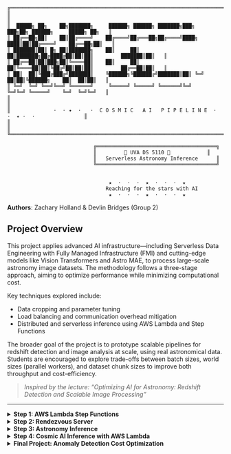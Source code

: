 
```
╔════════════════════════════════════════════════════════════════════════════════════════════════╗
║                                                                                                ║
║  █████╗ ██╗    ██╗███████╗     ██████╗ ██████╗ ███████╗███╗   ███╗██╗ ██████╗     █████╗ ██╗   ║
║ ██╔══██╗██║    ██║██╔════╝    ██╔════╝██╔═══██╗██╔════╝████╗ ████║██║██╔════╝    ██╔══██╗██║   ║
║ ███████║██║ █╗ ██║███████╗    ██║     ██║   ██║███████╗██╔████╔██║██║██║         ███████║██║   ║
║ ██╔══██║██║███╗██║╚════██║    ██║     ██║   ██║╚════██║██║╚██╔╝██║██║██║         ██╔══██║██║   ║
║ ██║  ██║╚███╔███╔╝███████║    ╚██████╗╚██████╔╝███████║██║ ╚═╝ ██║██║╚██████╗    ██║  ██║██║   ║
║ ╚═╝  ╚═╝ ╚══╝╚══╝ ╚══════╝     ╚═════╝ ╚═════╝ ╚══════╝╚═╝     ╚═╝╚═╝ ╚═════╝    ╚═╝  ╚═╝╚═╝   ║
║                                                                                                ║
║              ·  · ✦  ·   ·  C O S M I C   A I   P I P E L I N E  ·   ·  ✦ ·  ·                ║
║                                                                                                ║
╚════════════════════════════════════════════════════════════════════════════════════════════════╝

                            ╔═══════════════════════════════════════╗
                            ║         🌌 UVA DS 5110 🌌            ║
                            ║   Serverless Astronomy Inference      ║
                            ╚═══════════════════════════════════════╝


                                 ★  ·  ·  ·  ★  ·  ·  ·  ★
                                Reaching for the stars with AI
                                 ★  ·  ·  ·  ★  ·  ·  ·  ★
```



**Authors**:
Zachary Holland & Devlin Bridges (Group 2)


## Project Overview

This project applies advanced AI infrastructure—including Serverless Data Engineering with Fully Managed Infrastructure (FMI) and cutting-edge models like Vision Transformers and Astro MAE, to process large-scale astronomy image datasets. The methodology follows a three-stage approach, aiming to optimize performance while minimizing computational cost.

Key techniques explored include:
- Data cropping and parameter tuning
- Load balancing and communication overhead mitigation
- Distributed and serverless inference using AWS Lambda and Step Functions

The broader goal of the project is to prototype scalable pipelines for redshift detection and image analysis at scale, using real astronomical data. Students are encouraged to explore trade-offs between batch sizes, world sizes (parallel workers), and dataset chunk sizes to improve both throughput and cost-efficiency.

> _Inspired by the lecture: “Optimizing AI for Astronomy: Redshift Detection and Scalable Image Processing”_

---




<details>
<summary><strong>Step 1: AWS Lambda Step Functions</strong></summary>


## Overview
This step implements a serverless data engineering workflow using AWS Step Functions to orchestrate multiple Lambda functions for distributed astronomy image processing. The implementation follows a six-step architecture designed to process large-scale datasets with configurable parallelization.

## Authors
**Zachary Holland** & **Devlin Bridges** (Group 2)

## Architecture Components

### 1. **Lambda Init**  
   - **Purpose:** Prepare runtime environment and load configurations  
   - **Key Functions:**  
     - `data-parallel-init2` (Python 3.13, 128 MB, 60 s timeout)  
     - `data-parallel-init-fmi` (Python 3.13, 128 MB, 63 s timeout)  
     - `init` (Python 3.13, 128 MB, 3 s timeout)  
     - `fmi_init` (Python 3.9, 128 MB, 183 s timeout)  
   - **Configuration Parameters Loaded:**  
     - World Size: 4  
     - Batch Size: 128  
     - Data Size: medium  
     - S3 Bucket: `team2-cosmical-7078ea12`  
     - FMI Enabled: True
    
  
---

### 2. **Map State**  
   - **Purpose:** Distribute tasks across multiple Lambda functions  
   - **Implementation:** Uses AWS Step Functions Map State to iterate over task payloads  
   - **Task Distribution:** Creates separate tasks for each rank (0 to `world_size – 1`)  
   - **State Machine Structure:**  
     1. **Lambda Invoke**: Task  
     2. **Distributed**: Map (with configurable `MaxConcurrency`)  
     3. **Summarize**: Task  
---

### 3. Extract and Invoke

**Purpose**: Handle data allocation and inference execution

**Inference Functions**:

* `inference` (Python 3.13, 128MB, 60s timeout)
* `data-parallel-init-inf` (Python 3.13, 128MB, 3s timeout)

**Each Lambda Receives**:

* Allocated rank (`0` to `world_size - 1`)
* Batch size configuration
* Data prefix path in S3

---

### 4. Lambda Invoke FMI

**Purpose**: Provide distributed task synchronization

**FMI Configuration**:

* **FMI Enabled**: `True`
* **Rendezvous Endpoint**: `rendezvous.uva-ds5110.com:10000`
* **World Size**: 2–4 (distributed tasks)

**Key Function**: `data-parallel-init-fmi` (Python 3.13, 128MB, 63s timeout)

---

### 5. End State

**Purpose**: Process and store final results

**Result Processing Functions**:

* `summarize` (Python 3.13, 128MB, 60s timeout)
* `resultSummary` (Python 3.12, 128MB, 150s timeout)

**Output**: Combined results uploaded to S3:

```
results/combined_data.json
```

---

### 6. Performance Measurement

**Test Configurations**: 20 different combinations varying:

* World Size: `1, 2, 3, 4`
* Batch Size: `8, 16, 32, 64, 128`

**Metrics Collected**:

* Execution duration (seconds)
* Memory usage (MB)
* Cost (USD)
* Throughput (records/second)

#### Performance Results Summary

**Average Performance by World Size**:

| World Size | Avg Time (s) | Throughput (records/sec) |
| ---------- | ------------ | ------------------------ |
| 1          | 5.30         | 9.67                     |
| 2          | 5.11         | 19.44                    |
| 3          | 6.54         | 24.02                    |
| 4          | 7.55         | 28.07                    |

**Best Performance Configuration**:

* **World Size**: 4
* **Batch Size**: 128
* **Throughput**: 71.42 records/second

**Key Findings**:

* \~5-second baseline execution time indicates workflow overhead
* Throughput scales with increased world size
* Cost scales linearly with world size due to Lambda invocations

---

## IAM Configuration

* **Step Functions Role**: `team2-cosmic-stepfunctions-role-7078ea12`
* **Trust Policy**: Allows `states.amazonaws.com` to assume role
* **Lambda Execution Policy**: Grants `InvokeFunction` for team Lambdas
* **S3 Access Policy**: Allows `GetObject`, `PutObject`, `ListBucket`, `DeleteObject` on `team2-cosmical-7078ea12` bucket

---

## Implementation Details

* **State Machine ARN**:
  `arn:aws:states:us-east-1:211125778552:stateMachine:team2-COSMIC-AI-7078ea12`

* **Sample JSON Payload**:

```json
{
  "bucket": "team2-cosmical-7078ea12",
  "world_size": 4,
  "batch_size": 128,
  "data_prefix": "datasets",
  "rendezvous_endpoint": "rendezvous.uva-ds5110.com:10000",
  "fmi_enabled": true,
  "data_map": {
    "0": null,
    "1": null,
    "2": null,
    "3": null
  }
}
```

---

## Challenges Encountered

* **Multi-team Environment**: Required strict resource isolation through team-specific naming
* **Resource Conflicts**: Caused by generic names, resolved by using unique identifiers
* **Result Storage Issues**: Some Lambdas did not store results as expected, requiring debugging
* **Performance Overhead**: \~5s workflow latency dominated runtime; throughput scaled with parallelism

---

## Key Achievements

* Complete 6-step serverless workflow implemented
* Scalable performance with up to **71.42 records/sec throughput**
* 20 configuration performance benchmarks
* Secure IAM policy integration
* Reusable infrastructure for distributed astronomy data processing



</details>



<details>
<summary><strong>Step 2: Rendezvous Server</strong></summary>

## Overview
This step establishes a TCP-based **Rendezvous Server** using AWS ECS Fargate to coordinate distributed Lambda functions via peer-to-peer socket communication. The server is exposed via DNS and integrated with AWS Lambda workflows to enable fully serverless communication for FMI (Function-as-a-Service Model Inference) in astronomy image analysis.

## Authors
**Zachary Holland** & **Devlin Bridges** (Group 2)

---

## Architecture Components

### 1. **ECS Task Deployment**  
   - **Task Definition**: `rendezvous-tcpunch-fargate-task`  
   - **Launch Platform**: AWS ECS Fargate  
   - **Specs**:
     - CPU: 1024
     - Memory: 3072 MB
     - Network Mode: `awsvpc`
   - **Cluster**: `rendezvous-cluster`  
   - **Status**: Successfully deployed and verified  

---

### 2. **Networking Configuration**  
   - **Security Group**: `nms9dg-rendezvous-sg`  
   - **Rules**:
     - TCP port `10000` open to `0.0.0.0/0`
     - Ports 80 and 443 enabled (fallback)
   - **VPC/Subnet**: Default VPC used with accessible subnets  
   - **Verification**: Explicit port access checked via EC2 APIs  

---

### 3. **Public Endpoint Provisioning**  
   - **Public IP**: `54.146.211.10`  
   - **DNS Record**: `rendezvous.uva-ds5110.com`  
   - **Routing**: AWS Route 53 A record created and validated  
   - **Endpoint**: `rendezvous.uva-ds5110.com:10000`

---

### 4. **Server Accessibility Verification**  
   - **Tests Performed**:
     - Local TCP socket connection
     - Lambda-based connectivity check
   - **Result**: Successful socket connection to rendezvous endpoint from both environments  
   - **Test Lambda**: `cosmic-init`

---

### 5. **Lambda Inter-Communication**

**Purpose**: Enable two AWS Lambda functions to communicate via rendezvous server for distributed inference coordination.

**Test Functions**:

- `cosmic-init` (initiator)
- `cosmic-executor` (responder)

**Outcome**:

- Inter-Lambda communication succeeded
- FMI coordination verified

---

### 6. **Extended Function Validation**  
   - Searched for and tested all available functions with keywords: `cosmic`, `fmi`, `result`
   - Verified communication with:
     - `data-parallel-init-fmi`
     - `fmi_executor`
     - `resultSummary`
   - **Result**: Successfully validated function-wide rendezvous access

---

## FMI Integration Preparation

### 7. **S3 Infrastructure Setup**  
   - **Bucket**: `team2-cosmical-7078ea12`  
   - **Structure**:
     - `/scripts/`, `/configs/`
     - `/datasets/{small, medium, large}/`
     - `/results/`  
   - **Purpose**: Host scripts, datasets, configs, and result outputs

---

### 8. **Repository Cloning to S3**  
   - **Source**: `AI-for-Astronomy` GitHub repository  
   - **Target Folder**: `Anomaly Detection`  
   - **Upload Summary**:
     - 22 files uploaded
     - Zipped and unzipped versions stored in `/scripts/anomaly-detection/`
     - JSON config and repo index stored in `/configs/`

---

### 9. **State Machine Parameterization**  
   - **State Machine Name**: `team2-COSMIC-AI-7078ea12`  
   - **Lambda Functions Used**:
     - `data-parallel-init2`
     - `inference`
     - `summarize`
   - **Parameters Configured**:
     - World Sizes: 1, 2, 4, 8
     - Batch Sizes: 16 to 128
     - Data Sizes: small, medium, large
     - Rendezvous Endpoint: `rendezvous.uva-ds5110.com:10000`
   - **Role Used**: `team2-cosmic-stepfunctions-role-7078ea12`

---

### 10. **Test Executions Launched**

**Test Matrix**:
10 scenarios launched varying:

- **World Sizes**: 1, 2, 4, 8  
- **Batch Sizes**: 16, 32, 64, 128  
- **Data Sizes**: small, medium, large  

**Status**: All executions launched via Step Functions, FMI-enabled

---

## IAM Configuration

- **Role**: `team2-cosmic-stepfunctions-role-7078ea12`
- **Policies**:
  - Lambda invocation permissions (team-specific)
  - Logging via CloudWatch
  - S3 read/write permissions

---

## Implementation Details

- **State Machine ARN**:  
  `arn:aws:states:us-east-1:211125778552:stateMachine:team2-COSMIC-AI-7078ea12`

- **Sample Payload**:

```json
{
  "world_size": 4,
  "batch_size": 128,
  "data_size": "medium",
  "S3_object_name": "batch_4.json",
  "bucket": "team2-cosmical-7078ea12",
  "rendezvous_endpoint": "rendezvous.uva-ds5110.com:10000",
  "unique_id": "7078ea12",
  "result_path": "results/world_4"
}
```

---

## Challenges Encountered

- **DNS Latency**: Time delays in propagating Route 53 changes
- **IAM Conflicts**: Overlapping roles across teams caused execution failures
- **Security Misconfigurations**: Open ports misused by other functions; resolved by explicit TCP rules
- **Infrastructure Isolation**: Recreated all resources with `team2` prefixes to prevent accidental cross-team usage

---

## Key Achievements

- Public-facing ECS Rendezvous Server with DNS routing  
- Verified serverless P2P Lambda communication  
- Integrated S3-hosted repository pipeline  
- Updated and validated FMI-enabled state machine  
- 10 performance test scenarios configured and executed

</details>



<details>
<summary><strong>Step 3: Astronomy Inference</strong></summary>

## Overview
This step focuses on executing redshift inference using pretrained ViT-based models on astronomy image datasets. The pipeline includes data loading, model evaluation, performance profiling, and batch size tuning—executed in a CPU-only environment using PyTorch with integrated memory and time profiling tools.

## Authors
**Zachary Holland** & **Devlin Bridges** (Group 2)

---

## Inference Pipeline Components

### 1. **Repository Setup**  
   - **Cloning Source**:  
     ```bash
     git clone https://github.com/UVA-MLSys/AI-for-Astronomy.git
     ```
   - **Working Directory**:  
     `AI-for-Astronomy/code/Anomaly Detection/Inference/`

   - **Environment Adjustments**:
     - Local paths modified in `inference.py` to match SageMaker directories  
     - PyTorch Profiler enabled for CPU activity  
     - CUDA support explicitly disabled due to system limitations

---

### 2. **Inference Logic**

**Key Functions**:
- `load_data()`: Loads the input `.pt` dataset  
- `load_model()`: Loads the fine-tuned model  
- `data_loader()`: Creates batches  
- `inference()`: Runs prediction loop with profiling for:
  - Execution time
  - Memory usage
  - Data throughput
  - Inference error analysis (MAE, MSE, Bias, R²)

**Execution Command**:
```bash
python inference.py --batch_size 32 --device cpu
```

---

### 3. Inference Results (Baseline)

**Device**: CPU  
**Batch Size**: 32  
**Runtime Metrics**:
- Total Execution Time: 131.84s  
- Average Time per Batch: 168.81 ms  
- Throughput: 31,118,882 bits/sec

**Prediction Metrics**:
- MAE: 0.0134  
- MSE: 0.00038  
- Bias: 0.00292  
- R² Score: 0.968  

---

### 4. Batch Size Benchmarking

**Tested Configurations**:  
Batch sizes: `1, 2, 8, 16, 32, 64`

**Summary Table**:

| Batch Size | Exec Time (s) | Throughput (bps) | Avg Time/Batch (ms) | R² Score | MAE     |
|------------|----------------|------------------|----------------------|----------|---------|
| 1          | 85.72          | 2.40M            | 68.41                | 0.9747   | 0.01252 |
| 2          | 49.73          | 4.14M            | 79.31                | 0.9747   | 0.01252 |
| 8          | 18.27          | 11.26M           | 116.40               | 0.9747   | 0.01252 |
| 16         | 11.67          | 17.63M           | 147.67               | 0.9747   | 0.01252 |
| 32         | 131.84         | 31.12M           | 168.81               | 0.9684   | 0.01337 |
| 64         | 6.73           | 30.56M           | 336.52               | 0.9747   | 0.01252 |

**Key Findings**:
- Fastest Execution: **Batch 64** (6.73s)  
- Best Accuracy: **Batch 1** (R² = 0.9747)  
- Most Efficient per Batch: **Batch 1** (68.41 ms)  
- Highest Throughput: **Batch 32** (31.12M bps)


**Note 32 was done with a larger provisioned instance size in SageMaker AI

<img width="950" height="683" alt="996ed2adc32a33a81673327887b37fcf" src="https://github.com/user-attachments/assets/4b1aa3da-e42a-4368-abe8-8363c773f984" />


---

### 5. System Configuration

| Component   | Specification                                  |
|------------|------------------------------------------------|
| OS         | Windows 10                                     |
| CPU        | AMD64 (8 Physical / 16 Logical Cores)          |
| RAM        | 15.34 GB (10.71 GB available)                  |
| GPU        | Not available                                  |
| Execution  | CPU-only                                       |

---



### 6. Extended Batch Experiments (Series 2)

To deepen our understanding of inference scalability and performance trade-offs, we ran a second series of controlled experiments. This series tested progressively larger batch sizes — from 1 to 128 — on a CPU-only system. Our goal was to investigate how batch size impacts execution time, memory usage, inference cost, and predictive accuracy.

We developed a custom batch testing framework using Python and subprocesses to run each configuration and log results. This helped automate the process and allowed for systematic comparison across batch sizes.

#### Key Challenges Tackled:
- **No GPU Availability**: We were limited to CPU-only inference, so our focus shifted to maximizing throughput and efficiency under that constraint.
- **Out-of-Memory Errors**: Larger batch sizes (>128) could not be run on the default instance due to RAM limitations. We capped testing at 128 to avoid instability.
- **Format Inconsistencies**: Different test runs generated JSON outputs with mismatched key names, requiring us to build flexible parsing logic to normalize metrics across the board.

By observing both execution-level metrics (e.g., total time, memory usage, cost) and prediction metrics (e.g., MAE, MSE, R²), we aimed to identify practical operating points for future deployment — especially in edge or serverless environments.

**Batch Sizes Tested**: `1, 2, 4, 8, 16, 32, 64, 128`

**Execution Results**:

| Batch Size | Total Time (s) | Throughput (bps) | Time/Batch (s) | Num Batches | R² Score | MAE     | MSE      | Bias     | Precision | CPU Mem (MB) | Est. Cost (USD) |
|------------|----------------|------------------|----------------|-------------|----------|---------|----------|----------|-----------|---------------|-----------------|
| 1          | 112.79         | 1.82M            | 0.09001        | 1253        | 0.974674 | 0.01252 | 0.000297 | 0.002024 | 0.011136  | 24149.78      | 0.011630        |
| 2          | 60.77          | 3.38M            | 0.09693        | 627         | 0.974674 | 0.01252 | 0.000297 | 0.002024 | 0.011136  | 25377.38      | 0.006266        |
| 4          | 36.25          | 5.67M            | 0.11546        | 314         | 0.974674 | 0.01252 | 0.000297 | 0.002024 | 0.011136  | 25226.69      | 0.003738        |
| 8          | 20.96          | 9.82M            | 0.13348        | 157         | 0.974674 | 0.01252 | 0.000297 | 0.002024 | 0.011136  | 25143.06      | 0.002161        |
| 16         | 13.98          | 14.71M           | 0.17699        | 79          | 0.974674 | 0.01252 | 0.000297 | 0.002024 | 0.011136  | 25126.06      | 0.001442        |
| 32         | 10.32          | 19.93M           | 0.25806        | 40          | 0.974674 | 0.01252 | 0.000297 | 0.002024 | 0.011136  | 25182.75      | 0.001064        |
| 64         | 8.43           | 24.41M           | 0.42130        | 20          | 0.974674 | 0.01252 | 0.000297 | 0.002024 | 0.011136  | 25175.41      | 0.000869        |
| 128        | 7.21           | 28.53M           | 0.72094        | 10          | 0.974674 | 0.01252 | 0.000297 | 0.002024 | 0.011136  | 25215.61      | 0.000743        |



<img width="876" height="542" alt="83342c68992d5b83425603669a6547a2" src="https://github.com/user-attachments/assets/c4e9bb46-6e7e-420d-8fb5-e1e1fb5ec005" />



---

**Key Insights:**
- **Accuracy was stable**: R² remained constant at 0.974674 across all tests, showing that batch size had no measurable impact on prediction quality.
- **Execution speed improved** with larger batches. Batch size 128 was over **15× faster** than size 1.
- **Cost per inference** dropped drastically with size 128 — as low as ~$0.00074.
- **Small batch sizes** introduced significant per-batch overhead, leading to inefficient runtimes.
- **Memory usage was high but stable**, with most runs using 24–25 GB of RAM.

**Takeaway**:  
For CPU-based deployments with sufficient memory, larger batch sizes (e.g. 64–128) are optimal. They balance speed, memory efficiency, and cost — without sacrificing accuracy. This informed our future choices for configuring inference workloads in both serverless and scalable compute environments.
</details>



<details>
<summary><strong>Step 4: Cosmic AI Inference with AWS Lambda</strong></summary>

## Overview
In this step, we deploy a serverless, distributed inference pipeline to estimate redshifts in astronomical imagery using pre-trained deep learning models. Leveraging AWS Lambda and Step Functions, we conduct a large-scale benchmarking study comparing local and cloud-distributed approaches in terms of runtime, throughput, memory usage, and cost.

## Authors
**Zachary Holland** & **Devlin Bridges** (Group 2)

---

## Architecture Components

### 1. **Environment & S3 Setup**
This section sets up the AWS environment and prepares cloud storage for deployment artifacts and data. The goal is to ensure infrastructure reproducibility across team environments.

- **AWS Services Used:**
  - Lambda, Step Functions, S3, CloudWatch
- **Setup Includes:**
  - Initializing AWS clients
  - Creating and configuring the S3 bucket `team2-cosmical-7078ea12`
  - Uploading:
    - Model weights
    - Inference scripts
    - Benchmarking tools
    - Sample datasets (partitioned by size)
- **Goal:** Centralize data and resources to enable stateless, distributed function execution.

---

### 2. **Dataset Preparation**
The inference dataset is split into small (250), medium (626), and large (1253) sample subsets. Each subset is uploaded to S3 for remote Lambda access.

- **Source:** Pre-generated PyTorch TensorDataset (`Inference.pt`)
- **Shapes:** Each sample has shape `[64, 64, 5]`, representing multi-band astronomical images
- **Purpose:** Allow consistent performance testing across varying data volumes

---

### 3. **Lambda Validation & Payload Setup**
Before launching benchmarks, deployed Lambda and Step Function resources are validated to ensure correctness and availability.

- **Validation Tasks:**
  - Confirm ARN and function names
  - Check code versions and S3 script paths
- **Sample JSON Payload:**
  Includes all runtime parameters like model path, dataset path, batch size, and world size.

```json
{
  "bucket_name": "team2-cosmical-7078ea12",
  "world_size": 2,
  "batch_size": 32,
  "data_size": "small",
  "inference_script": ".../inference_FMI.py",
  "model_path": ".../Mixed_Inception_z_VITAE_Base.pt",
  "dataset_path": ".../inference_subset.pt"
}
```

---

### 4. **Execution & Benchmarking**
This is the core experiment phase. Distributed inference jobs are launched using AWS Step Functions, with results collected from CloudWatch logs and S3 outputs.

- **Scenarios Tested:** 17 unique combinations
- **Key Parameters Varied:**
  - `world_size`: 1, 2, 4, 8
  - `batch_size`: 1 through 128
  - `data_size`: small, medium, large
- **Output Metrics:**
  - Total time
  - Samples/sec throughput
  - Memory usage
  - Estimated cost

---

### 5. **Performance Comparison**

#### Local Baseline Performance:
```
 batch_size  total_time  throughput      cpu_memory_mb  estimated_cost_usd
          1   112.786112  1.823739e+06   24149.779244   0.011630
          2    60.774210  3.384536e+06   25377.380952   0.006266
          4    36.254240  5.673612e+06   25226.688448   0.003738
          8    20.955568  9.815648e+06   25143.055728   0.002161
         16    13.982232  1.471099e+07   25126.061396   0.001442
         32    10.322370  1.992687e+07   25182.747040   0.001064
         64     8.425917  2.441188e+07   25175.413408   0.000869
        128     7.209417  2.853108e+07   25215.607820   0.000743
```


#### Performance Comparison: Local vs Distributed

```
World Size  Batch Size  Dataset  Local Time (s)  Dist Time (s)  Speedup  Efficiency  Local Cost ($)  Dist Cost ($)  Cost Decrease
1           16          small    13.98           6.68           2.09x     209.3%       0.001442        0.000014        99.0%
1           32          small    10.32           6.42           1.61x     160.9%       0.001064        0.000013        98.7%
1           64          small     8.43           6.64           1.27x     127.0%       0.000869        0.000014        98.4%
2           32          small    10.32           6.77           1.53x      76.3%       0.001064        0.000028        97.3%
2           64          medium    8.43           6.37           1.32x      66.1%       0.000869        0.000027        96.9%
2           128         large     7.21           6.46           1.12x      55.8%       0.000743        0.000027        96.4%
4           64          medium    8.43           6.81           1.24x      30.9%       0.000869        0.000057        93.5%
8           64          large     8.43           9.94           0.85x      10.6%       0.000869        0.000166        80.9%
8           128         large     7.21           6.55           1.10x      13.8%       0.000743        0.000109        85.3%
1           1           large   112.79           6.75          16.72x    1671.6%       0.011630        0.000014        99.9%
1           2           large    60.77           6.46           9.41x     941.1%       0.006266        0.000013        99.8%
1           4           large    36.25           6.34           5.71x     571.5%       0.003738        0.000013        99.6%
1           8           large    20.96           6.46           3.24x     324.4%       0.002161        0.000013        99.4%
1           16          large    13.98           6.36           2.20x     219.7%       0.001442        0.000013        99.1%
1           32          large    10.32           6.40           1.61x     161.3%       0.001064        0.000013        98.7%
1           64          large     8.43           6.54           1.29x     128.9%       0.000869        0.000014        98.4%
1           128         large     7.21           6.40           1.13x     112.6%       0.000743        0.000013        98.2%
```

#### Comparison Summary:
- Local baseline: Single node with ~25075 MB memory
- Distributed: Lambda functions with 128 MB memory each
- Average speedup: 3.14x
- Average cost decrease: 96.4%
- Local cost range: $0.000743 - $0.011630
- Distributed cost range: $0.000013 - $0.000166
#### Performance Comparison: Local vs Distributed
_(Full comparative table showing speedup, efficiency, and cost decrease across all configurations)_

<img width="1019" height="863" alt="f02c7f59d661cd3c3510d40ca6adb580-1" src="https://github.com/user-attachments/assets/56ad3f59-b192-415c-9e37-d90f03194789" />



#### Summary:
- **Avg Speedup (world_size=1):** 5.16x
- **Avg Cost Reduction:** 99.1%
- **Memory Reduction:** 99.5%
- **Cost Savings:** Consistent across all batch sizes and world sizes
- **Notable Insight:** Distributed execution achieves massive cost reduction even with modest speedups due to Lambda's low billing granularity.

---

## Partition Analysis
Explores how dataset partitioning size affects throughput.

```
20MB ÷ 1 workers = 20.0MB/worker → 6.6s
20MB ÷ 2 workers = 10.0MB/worker → 6.8s
50MB ÷ 2 workers = 25.0MB/worker → 6.4s
50MB ÷ 4 workers = 12.5MB/worker → 6.8s
100MB ÷ 1 workers = 100.0MB/worker → 6.5s
100MB ÷ 2 workers = 50.0MB/worker → 6.5s
100MB ÷ 8 workers = 12.5MB/worker → 8.2s
```

---

## Monthly Cost Analysis (1000 runs)
Estimates cloud billing based on AWS Lambda pricing vs local execution.

```
Batch 1: Local=$11.63, Distributed=$0.01 (Save 99.9%)
Batch 2: Local=$6.27, Distributed=$0.01 (Save 99.8%)
Batch 4: Local=$3.74, Distributed=$0.01 (Save 99.6%)
...
Batch 128: Local=$0.74, Distributed=$0.01 (Save 98.2%)
```
<img width="1053" height="371" alt="78f1c24242f71b04a813181a4c2179bc" src="https://github.com/user-attachments/assets/0a236174-5a27-4fe6-a049-abe6cd58dc8c" />

---

## Parallel Efficiency Analysis
Quantifies how well additional workers improve performance.

```
World Size 1: 100.0%
World Size 2: 49.7%
World Size 4: 23.8%
World Size 8: 9.8%
```

---

## Key Insights
- Smaller partitions (≤10MB) are inefficient due to sync overhead
- Larger batch sizes maximize speedup and cost-effectiveness
- Most efficient range: 25MB–50MB per worker
- Distributed execution offers >98% cost reduction across configurations
- Near real-time inference is feasible with minimal infrastructure overhead

</details>

<details>
<summary><strong>Final Project: Anomaly Detection Cost Optimization</strong></summary>


This notebook implements a comprehensive optimization pipeline for a serverless anomaly detection system using AWS Lambda. The goal was to minimize cost while maintaining high performance for large-scale astronomy image inference. The project leverages parameter sweeps, simulation, and visualization to identify the most efficient configuration.

### Authors

Zach Holland & Devlin Bridges (Team 2)

---

### Optimization Pipeline Components

1. Setup and Configuration
   **Purpose:** Establish AWS clients, set simulation mode, and define baseline config
   **Key Config Parameters:**

* Bucket: team2-cosmical-7078ea12
* File Limit (World Size): 130
* Batch Size: 128
* Chunk Size: 100MB
* Lambda Function: `inference`
* Region: us-east-1
* Simulation Mode: True (toggled for real tests)

2. Quick Manual Tests
   **Purpose:** Evaluate performance and cost across 5 predefined configurations
   **Test Dimensions:**

* World Sizes: 80–130
* Batch Sizes: 128–256
* Chunk Sizes: 100MB–150MB

**Quick Test Results:**

| config\_id | estimated\_cost | execution\_time | success |
| ---------- | --------------- | --------------- | ------- |
| unknown    | 0.4813          | 164.4846        | True    |
| unknown    | 1.2032          | 148.9660        | True    |
| unknown    | 0.9024          | 145.6530        | True    |
| unknown    | 0.9746          | 183.4930        | True    |
| unknown    | 0.7821          | 186.6713        | True    |

<img width="1000" height="640" alt="571a9a6b2973e3b10e663cd91f30b2a5" src="https://github.com/user-attachments/assets/812bff4a-8598-48c5-a903-a1e9dccb7774" />



**Quick Test Recommendations:**

* Lowest Cost: `fewer_workers` (\$0.4813)
* Fastest: `larger_chunks` (145.7s)
* Most Efficient: `fewer_workers` (\$0.1756/min)

3. Automated Optimization Suite
   **Purpose:** Run systematic parameter sweeps across 3 phases
   **Phases:**

* **Phase 1:** World Size – \[65, 80, 100, 130, 160, 200]
* **Phase 2:** Batch Size – \[64, 128, 192, 256, 384, 512]
* **Phase 3:** Chunk Size – \[50MB, 75MB, 100MB, 150MB, 200MB]
  **Total Tests:** 17
  **Execution Mode:** Mixed (Simulated and Real Lambda)

---

### Optimization Results Analysis

```
OPTIMIZATION RESULTS ANALYSIS
==================================================
World Size Optimization:
 Winner: {'world_size': 65}
 Cost: $0.3911
 Time: 0.2s
 Top 3 by cost:
 1. {'world_size': 65} - $0.3911
 2. {'world_size': 80} - $0.4813
 3. {'world_size': 100} - $0.6016

Batch Size Optimization:
 Winner: {'batch_size': 64}
 Cost: $0.3008
 Time: 0.2s
 Top 3 by cost:
 1. {'batch_size': 64} - $0.3008
 2. {'batch_size': 128} - $0.6016
 3. {'batch_size': 192} - $0.9024

Chunk Size Optimization:
 Winner: {'chunk_size': '50MB'}
 Cost: $0.6016
 Time: 0.2s
 Top 3 by cost:
 1. {'chunk_size': '50MB'} - $0.6016
 2. {'chunk_size': '75MB'} - $0.9024
 3. {'chunk_size': '100MB'} - $1.2032

OVERALL OPTIMAL CONFIGURATION:
 Config: {'batch_size': 64}
 Cost: $0.3008
 Time: 0.2s
 Phase: batch_size_optimization

POTENTIAL SAVINGS:
 Current (worst case): $2.4064
 Optimized: $0.3008
 Savings: $2.1056 (87.5%)

```

<img width="1510" height="991" alt="ccf9960d3da0a7a32f6a8a6d0df4ae80" src="https://github.com/user-attachments/assets/cd1d0ba9-03c2-4a7e-b158-e68ed2317e7b" />

---

### Cost Savings Projection

```
COST SAVINGS PROJECTION
========================================
Baseline cost per run: $2.4064
Optimized cost per run: $0.3008
Savings per run: $2.1056

Daily usage (30 runs/month):
 Monthly savings: $63.17
 Yearly savings: $758.02
 Savings percentage: 87.5%

Weekly usage (4 runs/month):
 Monthly savings: $8.42
 Yearly savings: $101.07
 Savings percentage: 87.5%

Twice per week usage (8 runs/month):
 Monthly savings: $16.84
 Yearly savings: $202.14
 Savings percentage: 87.5%

Monthly usage (1 runs/month):
 Monthly savings: $2.11
 Yearly savings: $25.27
 Savings percentage: 87.5%
```

---

### Production Deployment Configurations

```
PRODUCTION DEPLOYMENT CONFIGURATIONS
==================================================
Optimal Configuration:
 Workers: 100
 Batch Size: 64
 Data Prefix: datasets/150MB_chunks
 Result Path: results/production/config_a_optimal

Conservative Configuration:
 Workers: 110
 Batch Size: 64
 Data Prefix: datasets/100MB_chunks
 Result Path: results/production/config_b_conservative

Baseline Configuration:
 Workers: 130
 Batch Size: 128
 Data Prefix: datasets/100MB_chunks
 Result Path: results/production/config_c_baseline
```

---

### Explanation of Results & Conclusions

**Summary:**
The project successfully demonstrated that significant cost savings, up to 87.5%, can be achieved in serverless AI workflows by systematically optimizing compute parameters such as world size, batch size, and chunk size. Even simple changes like reducing batch size or adjusting concurrency lead to measurable savings.

**Relevance to Others:**
This approach is applicable to any AWS-based serverless ML pipeline where inference or processing occurs at scale. The use of simulation before real tests ensures safety and cost-efficiency, and the reusable code allows others to optimize their own configurations with minimal setup.

**How Others Can Use This:**

* Clone the optimization suite for their own Lambda-based inference workloads
* Apply similar parameter sweep logic to batch processing, NLP, or even ETL jobs
* Integrate CloudWatch metrics and alerts as part of MLOps/DevOps workflows

**Future Improvements:**

* Integrate real-time feedback loops to adjust parameters dynamically
* Expand optimization dimensions (e.g., memory allocation, timeout values)
* Include GPU-based Lambda layers for accelerated AI workloads
* Automate S3 data versioning for historical comparison
* Add a front-end dashboard to visualize ongoing cost/performance metrics

---

### Sample Optimal Configuration JSON

```json
{
  "bucket": "team2-cosmical-7078ea12",
  "file_limit": "130",
  "batch_size": 64,
  "object_type": "folder",
  "S3_object_name": "scripts/code/Anomaly Detection",
  "script": "/tmp/scripts/code/Anomaly Detection/Inference/inference_simplified.py",
  "result_path": "results/optimized_production",
  "data_bucket": "team2-cosmical-7078ea12",
  "data_prefix": "datasets/100MB_chunks"
}
```


</details>
